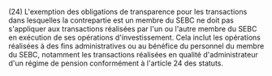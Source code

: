 (24) L'exemption des obligations de transparence pour les transactions dans lesquelles la contrepartie est un membre du SEBC ne doit pas s'appliquer aux transactions réalisées par l'un ou l'autre membre du SEBC en exécution de ses opérations d'investissement. Cela inclut les opérations réalisées à des fins administratives ou au bénéfice du personnel du membre du SEBC, notamment les transactions réalisées en qualité d'administrateur d'un régime de pension conformément à l'article 24 des statuts.